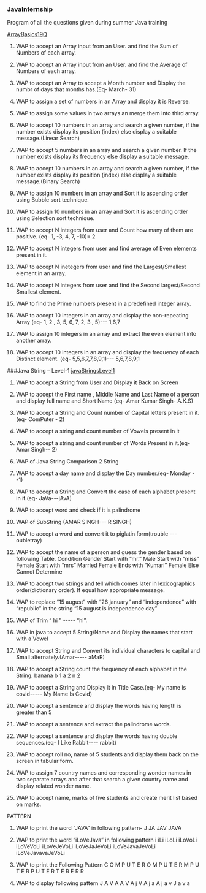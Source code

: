 ### JavaInternship
Program of all the questions given during summer Java training

[ArrayBasics19Q](https://github.com/kuldeepsingh000/JavaInternship/blob/master/JavaInternshipClg/src/arrayBasics19Q/)
1.	WAP to accept an Array input from an User. and find the Sum of Numbers of each array.
2.	WAP to accept an Array input from an User. and find the Average of Numbers of each array.
3.	WAP to accept an Array to accept a Month number and Display the numbr of days that months has.(Eq- March- 31)
4.	WAP  to assign a set of numbers in an Array and display it is Reverse.
5.	WAP to assign some values in two arrays an merge them into third array. 
6.	WAP to accept 10 numbers in an array and search a given number,  if the number exists display its position (index) else display a suitable message.(Linear Search)
7.	WAP to accept 5 numbers in an array and search a given number. If the number exists display its frequency else display a suitable message.
8.	WAP to accept 10 numbers in an array and search a given number,  if the number exists display its position (index) else display a suitable message.(Binary Search)
9.	WAP to assign 10 numbers in an array and Sort it is ascending  order using Bubble sort technique.
10.	WAP to assign 10 numbers in an array and Sort it is ascending  order using Selection  sort technique.
11.	WAP to accept N integers from user and Count how many of them are positive.
(eq- 1, -3, 4, 7, -10)= 2
12.	WAP to accept N integers from user and find average of Even elements present in it.

13.	WAP to accept N inetegers from user and find the Largest/Smallest element in an array.

14.	WAP to accept N integers from user and find the Second largest/Second Smallest element.
15.	WAP to find the Prime numbers present in a predefined integer array.

16.	WAP to accept 10 integers in an array and display the non-repeating Array (eq-  1, 2 , 3, 5, 6, 7, 2, 3 , 5)--- 1,6,7
17.	WAP to assign 10 integers in an array and extract the even element into another array.
18.	WAP to accept 10 integers in an array and display the frequency of each Distinct element.
(eq- 5,5,6,7,7,8,9,1)--- 5,6,7,8,9,1


###Java String – Level-1
[javaStringsLevel1](https://github.com/kuldeepsingh000/JavaInternship/tree/master/JavaInternshipClg/src/javaStringsLevel1/)

1.	WAP to accept a String from User and Display it Back on Screen
2.	WAP to accept the First name , Middle Name and Last Name of a person and display full name  and Short Name (eq- Amar Kumar Singh-   A.K.S)
3.	WAP to accept a String and Count number of Capital letters present in it.(eq- ComPuter - 2)
4.	WAP to accept a string and count number of Vowels present in it
5.	WAP to accept a string and count number of Words Present in it.(eq- Amar  Singh-- 2)
6.	WAP of Java String Comparison 2 String
7.	WAP to accept a day name and display the Day number.(eq- Monday --1)
8.	WAP to accept a String and Convert the case of each alphabet present in it.(eq- JaVa---jAvA)
9.	WAP to accept  word and check if it is palindrome
10.	WAP of SubString (AMAR SINGH--- R SINGH)
11.	WAP to accept a word and convert it to piglatin form(trouble --- oubletray)
12.	WAP to accept the name of a person and guess the gender based on following Table.
Condition	Gender
Start with “mr.”	Male
Start with “miss”	Female
Start with “mrs”	Married Female
Ends with “Kumari”	Female
Else	Cannot Determine

13.	WAP to accept two strings and tell which comes later in lexicographics order(dictionary order). If equal how appropriate message.
14.	WAP to replace “15 august” with “26 january” and  “independence” with “republic” in the string “15 august is independence day” 
15.	WAP of  Trim                    “          hi      ”                    ----- “hi”.
16.	WAP in java to accept 5 String/Name and Display the names that start with a Vowel
17.	WAP to accept  String and Convert its individual characters to capital and Small alternately.(Amar----- aMaR)
18.	WAP to accept a String count the frequency of each alphabet in the String.
banana
b	1
a	2
n	2


19.	WAP to accept a String and Display it in Title Case.(eq- My name is covid----- My Name Is Covid)
20.	WAP to accept a sentence and display the words having length is greater than 5
21.	WAP to accept a sentence and extract the palindrome words.
22.	WAP to accept a sentence and display the words having double sequences.(eq- I Like Rabbit---- rabbit)
23.	WAP to accept roll no, name of 5 students and display them back on the screen in tabular form.
24.	WAP to assign 7 country names and corresponding wonder names in two separate arrays and after that search a given country name and display related wonder name.
25.	WAP to accept name, marks of five students and create merit list based on marks.


PATTERN

1.	WAP to print the word “JAVA” in following pattern-
J
JA
JAV
JAVA
2.	WAP to print the word “iLoVeJava” in following pattern
i
iLi
iLoLi
iLoVoLi
iLoVeVoLi
iLoVeJeVoLi
iLoVeJaJeVoLi
iLoVeJavaJeVoLi
iLoVeJavavaJeVoLi
3.	WAP to print the Following Pattern
C O M P U T E R
O M P U T E R
M P U T E R
P U T E R
T E R
E R
R

4.	WAP to display following pattern 
J A V A
A V A j
V A j a
A j a v
J a v a
